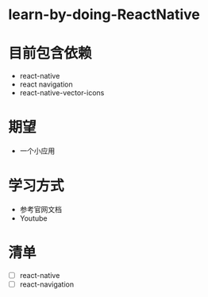 # learn-by-doing-ReactNative

# 目前包含依赖

- react-native
- react navigation
- react-native-vector-icons

# 期望

- 一个小应用

# 学习方式

- 参考官网文档
- Youtube

# 清单

- [ ] react-native
- [ ] react-navigation
